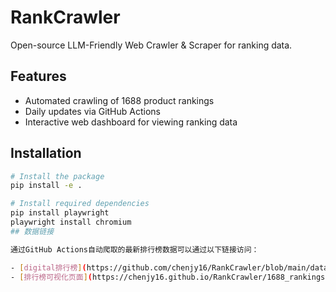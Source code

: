 # RankCrawler

Open-source LLM-Friendly Web Crawler & Scraper for ranking data.

## Features

- Automated crawling of 1688 product rankings
- Daily updates via GitHub Actions
- Interactive web dashboard for viewing ranking data

## Installation

```bash
# Install the package
pip install -e .

# Install required dependencies
pip install playwright
playwright install chromium
## 数据链接

通过GitHub Actions自动爬取的最新排行榜数据可以通过以下链接访问：

- [digital排行榜](https://github.com/chenjy16/RankCrawler/blob/main/data/1688/digital_computer_2025-04-06.json) - 更新时间: computer_2025-04-06
- [排行榜可视化页面](https://chenjy16.github.io/RankCrawler/1688_rankings.html) - 交互式数据可视化界面


